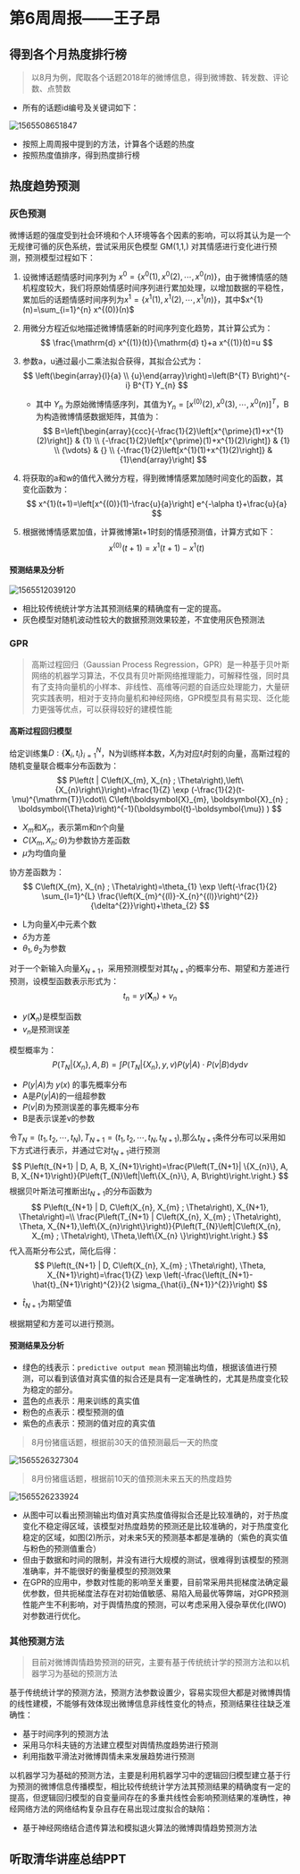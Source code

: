 # 第6周周报——王子昂 #

## 得到各个月热度排行榜 ##

> 以8月为例，爬取各个话题2018年的微博信息，得到微博数、转发数、评论数、点赞数

* 所有的话题id编号及关键词如下：

![1565508651847](周报-第6周-王子昂.assets/1565508651847.png)

* 按照上周周报中提到的方法，计算各个话题的热度
* 按照热度值排序，得到热度排行榜

## 热度趋势预测 ##

### 灰色预测 ###

微博话题的强度受到社会环境和个人环境等各个因素的影响，可以将其认为是一个无规律可循的灰色系统，尝试采用灰色模型 GM(1,1,) 对其情感进行变化进行预测，预测模型过程如下：

1. 设微博话题情感时间序列为 $x^{0}=\left\{x^{0}(1), x^{0}(2)\right.,\cdots, x^{0}(n) \}$，由于微博情感的随机程度较大，我们将原始情感时间序列进行累加处理，以增加数据的平稳性，累加后的话题情感时间序列为$x^{1}=\left\{x^{1}(1), x^{1}(2), \cdots, x^{1}(n)\right\}$，其中$x^{1}(n)=\sum_{i=1}^{n} x^{(0)}(n)$

2. 用微分方程近似地描述微博情感新的时间序列变化趋势，其计算公式为：
   $$
   \frac{\mathrm{d} x^{(1)}(t)}{\mathrm{d} t}+a x^{(1)}(t)=u
   $$

3. 参数a，u通过最小二乘法拟合获得，其拟合公式为：
   $$
   \left(\begin{array}{l}{a} \\ {u}\end{array}\right)=\left(B^{T} B\right)^{-i} B^{T} Y_{n}
   $$

   * 其中 $Y_n$ 为原始微博情感序列，其值为$Y_{n}=\left[x^{(0)}(2), x^{0}\right.(3), \cdots, x^{0}(n) ]^{T}$，B为构造微博情感数据矩阵，其值为：
     $$
     B=\left[\begin{array}{ccc}{-\frac{1}{2}\left[x^{\prime}(1)+x^{1}(2)\right]} & {1} \\ {-\frac{1}{2}\left[x^{\prime}(1)+x^{1}(2)\right]} & {1} \\ {\vdots} & {} \\ {-\frac{1}{2}\left[x^{1}(1)+x^{1}(2)\right]} & {1}\end{array}\right]
     $$

4. 将获取的a和w的值代入微分方程，得到微博情感累加随时间变化的函数，其变化函数为：
   $$
   x^{1}(t+1)=\left[x^{(0)}(1)-\frac{u}{a}\right] e^{-\alpha t}+\frac{u}{a}
   $$

5. 根据微博情感累加值，计算微博第t+1时刻的情感预测值，计算方式如下：
   $$
   x^{(0)}(t+1)=x^{1}(t+1)-x^{1}(t)
   $$

#### 预测结果及分析 ####

![1565512039120](周报-第6周-王子昂.assets/1565512039120.png)

* 相比较传统统计学方法其预测结果的精确度有一定的提高。
* 灰色模型对随机波动性较大的数据预测效果较差，不宜使用灰色预测法

### GPR ###

> 高斯过程回归（Gaussian Process Regression，GPR）是一种基于贝叶斯网络的机器学习算法，不仅具有贝叶斯网络推理能力，可解释性强，同时具有了支持向量机的小样本、非线性、高维等问题的自适应处理能力，大量研究实践表明，相对于支持向量机和神经网络，GPR模型具有易实现、泛化能力更强等优点，可以获得较好的建模性能

#### 高斯过程回归模型 ####

给定训练集$D :\left\{\boldsymbol{X}_{i}, t_{i}\right\}_{i=1}^{N}$，N为训练样本数，$X_i$为对应$t_i$时刻的向量，高斯过程的随机变量联合概率分布函数为：
$$
P\left(t | C\left(X_{m}, X_{n} ; \Theta\right),\left\{X_{n}\right\}\right)=\frac{1}{Z} \exp (-\frac{1}{2}(t-\mu)^{\mathrm{T}}\cdot\\ C\left(\boldsymbol{X}_{m}, \boldsymbol{X}_{n} ; \boldsymbol{\Theta}\right)^{-1}(\boldsymbol{t}-\boldsymbol{\mu}) )
$$

* $X_m$和$X_n$，表示第m和n个向量
* $C\left(X_{m}, X_{n} ; \Theta\right)$为参数协方差函数
* $\mu$为均值向量

协方差函数为：
$$
C\left(X_{m}, X_{n} ; \Theta\right)=\theta_{1} \exp \left(-\frac{1}{2} \sum_{l=1}^{L} \frac{\left(X_{m}^{(l)}-X_{n}^{(l)}\right)^{2}}{\delta^{2}}\right)+\theta_{2}
$$

* L为向量$X_i$中元素个数
* $\delta$为方差
* $\theta_1,\theta_2$为参数

对于一个新输入向量$X_{N+1}$，采用预测模型对其$t_{N+1}$的概率分布、期望和方差进行预测，设模型函数表示形式为：
$$
t_{n}=y\left(\boldsymbol{X}_{n}\right)+v_{n}
$$

* $y\left(\boldsymbol{X}_{n}\right)$是模型函数
* $v_n$是预测误差

模型概率为：
$$
P(T_{N}|\left\{X_{n}\}, A, B\right)=\int P\left(T_{N} |\left\{X_{n}\right\}, y, v\right) P(y | A)\cdot P(v | B) \mathrm{d} y \mathrm{d} v
$$

* $P(y|A)$为 $y(x)$ 的事先概率分布
* A是$P(y|A)$的一组超参数
* $P(v|B)$为预测误差的事先概率分布
* B是表示误差v的参数

令$T_{N}=\left(t_{1}, t_{2}, \cdots, t_{N}\right), T_{N+1}=\left(t_{1}, t_{2}, \cdots, t_{N}, t_{N+1}\right)$,那么$t_{N+1}$条件分布可以采用如下方式进行表示，并通过它对$t_{N+1}$进行预测
$$
P\left(t_{N+1} | D, A, B, X_{N+1}\right)=\frac{P\left(T_{N+1}| \{X_{n}\}, A, B, X_{N+1}\right)}{P\left(T_{N}\left|\left\{X_{n}\}, A, B\right)\right.\right.}
$$
根据贝叶斯法可推断出$t_{N+1}$的分布函数为
$$
P\left(t_{N+1} | D, C\left(X_{n}, X_{m} ; \Theta\right), X_{N+1}, \Theta\right)=\\
\frac{P\left(T_{N+1} | C\left(X_{n}, X_{m} ; \Theta\right), \Theta, X_{N+1},\left\{X_{n}\right\}\right)}{P\left(T_{N}\left|C\left(X_{n}, X_{m} ; \Theta\right), \Theta,\left\{X_{n} \}\right)\right.\right.}
$$
代入高斯分布公式，简化后得：
$$
P\left(t_{N+1} | D, C\left(X_{n}, X_{m} ; \Theta\right), \Theta, X_{N+1}\right)=\frac{1}{Z} \exp \left(-\frac{\left(t_{N+1}-\hat{t}_{N+1}\right)^{2}}{2 \sigma_{\hat{i}_{N+1}}^{2}}\right)
$$

* $\hat{t}_{N+1}$为期望值

根据期望和方差可以进行预测。

#### 预测结果及分析 ####

* 绿色的线表示：`predictive output mean` 预测输出均值，根据该值进行预测，可以看到该值对真实值的拟合还是具有一定准确性的，尤其是热度变化较为稳定的部分。
* 蓝色的点表示：用来训练的真实值
* 粉色的点表示：模型预测的值
* 紫色的点表示：预测的值对应的真实值

> 8月份猪瘟话题，根据前30天的值预测最后一天的热度

![1565526327304](周报-第6周-王子昂.assets/1565526327304.png)

> 8月份猪瘟话题，根据前10天的值预测未来五天的热度趋势

![1565526233924](周报-第6周-王子昂.assets/1565526233924.png)

* 从图中可以看出预测输出均值对真实热度值得拟合还是比较准确的，对于热度变化不稳定得区域，该模型对热度趋势的预测还是比较准确的，对于热度变化稳定的区域，如图(2)所示，对未来5天的预测基本都是准确的（紫色的真实值与粉色的预测值重合）
* 但由于数据和时间的限制，并没有进行大规模的测试，很难得到该模型的预测准确率，并不能很好的衡量模型的预测效果
* 在GPR的应用中，参数对性能的影响至关重要，目前常采用共扼梯度法确定最优参数，但共扼梯度法存在对初始值敏感、易陷入局最优等弊端，对GPR预测性能产生不利影响，对于舆情热度的预测，可以考虑采用入侵杂草优化(IWO)对参数进行优化。

### 其他预测方法 ###

> 目前对微博舆情趋势预测的研究，主要有基于传统统计学的预测方法和以机器学习为基础的预测方法

基于传统统计学的预测方法，预测方法参数设置少，容易实现但大都是对微博舆情的线性建模，不能够有效体现出微博信息非线性变化的特点，预测结果往往缺乏准确性：

* 基于时间序列的预测方法
* 采用马尔科夫链的方法建立模型对舆情热度趋势进行预测
* 利用指数平滑法对微博舆情未来发展趋势进行预测

以机器学习为基础的预测方法，主要是利用机器学习中的逻辑回归模型建立基于行为预测的微博信息传播模型，相比较传统统计学方法其预测结果的精确度有一定的提高，但逻辑回归模型的自变量间存在的多重共线性会影响预测结果的准确性，神经网络方法的网络结构复杂且存在易出现过度拟合的缺陷：

* 基于神经网络结合遗传算法和模拟退火算法的微博舆情趋势预测方法

## 听取清华讲座总结PPT ##

